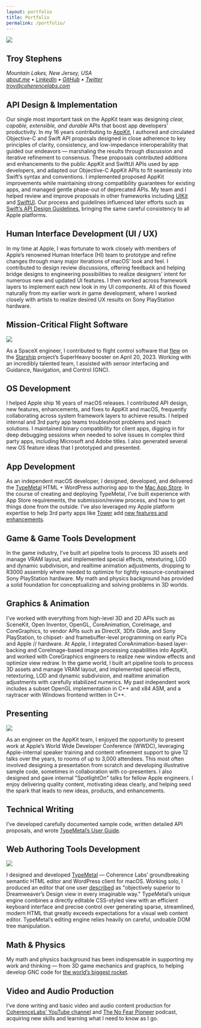 ```yaml
---
layout: portfolio
title: Portfolio
permalink: /portfolio/
---
```


<img src="/images/WWDC2015-Troy-1.jpg" />

<section class="contact-info">
<h1>Troy Stephens</h1>
<address>
<p><span class="mailing-address">Mountain Lakes, New Jersey, USA</span><br />
<a href="https://about.me/troystephens">about.me</a>
•
<a href="https://www.linkedin.com/in/troystephens/">LinkedIn</a>
•
<a href="https://github.com/CoherenceLabs">GitHub</a>
•
<a href="https://www.twitter.com/heytroy">Twitter</a><br />
<a href="mailto:troy@coherencelabs.com?subject=prospect">troy@coherencelabs.com</a>
</p>

</address>
</section>



<section class="category">

<h1>API Design <span class="ampersand">&amp;</span> Implementation</h1>

<p>Our single most important task on the AppKit team was designing <em>clear, capable, extensible, and durable</em> APIs that boost app developers’ productivity. In my 16 years contributing to <a href="https://developer.apple.com/documentation/appkit/">AppKit</a>, I authored and circulated Objective-C and Swift API proposals designed in close adherence to key principles of clarity, consistency, and low-impedance interoperability that guided our endeavors — marshaling the results through discussion and iterative refinement to consensus. These proposals contributed additions and enhancements to the public AppKit and SwiftUI APIs used by app developers, and adapted our Objective-C AppKit APIs to fit seamlessly into Swift’s syntax and conventions. I implemented proposed AppKit improvements while maintaining strong compatibility guarantees for existing apps, and managed gentle phase-out of deprecated APIs. My team and I helped review and improve proposals in other frameworks including <a href="https://developer.apple.com/documentation/uikit/">UIKit</a> and <a href="https://developer.apple.com/xcode/swiftui/">SwiftUI</a>. Our process and guidelines influenced later efforts such as <a href="https://www.swift.org/documentation/api-design-guidelines/">Swift’s API Design Guidelines</a>, bringing the same careful consistency to all Apple platforms.</p>

</section>



<section class="category">

<h1>Human Interface Development (UI / UX)</h1>

<p>In my time at Apple, I was fortunate to work closely with members of Apple&rsquo;s renowned Human&nbsp;Interface (HI) team to prototype and refine changes through many major iterations of macOS’ look and feel. I contributed to design review discussions, offering feedback and helping bridge designs to engineering possibilities to realize designers’ intent for numerous new and updated UI features. I then worked across framework layers to implement each new look in my UI components. All of this flowed naturally from my earlier work in game development, where I worked closely with artists to realize desired UX results on Sony PlayStation hardware.</p>

</section>



<section class="category">

<h1>Mission-Critical Flight Software</h1>

<img src="/images/Starship-First-Orbital-liftoff-2023-04-20.jpg" />

<p>As a SpaceX engineer, I contributed to flight control software that <a href="https://youtu.be/_krgcofiM6M">flew</a> on the <a href="https://www.spacex.com/vehicles/starship/">Starship</a> project’s SuperHeavy booster on April 20, 2023. Working with an incredibly talented team, I assisted with sensor interfacing and Guidance, Navigation, and Control (GNC).</p>

</section>



<section class="category">

<h1>OS Development</h1>

<p>I helped Apple ship 16 years of macOS releases. I contributed API design, new features, enhancements, and fixes to AppKit and macOS, frequently collaborating across system framework layers to achieve results. I helped internal and 3rd party app teams troubleshoot problems and reach solutions. I maintained binary compatibility for client apps, digging in for deep debugging sessions when needed to solve issues in complex third party apps, including Microsoft and Adobe titles. I also generated several new OS feature ideas that I prototyped and presented.</p>

</section>



<section class="category">

<h1>App Development</h1>

<p>As an independent macOS developer, I designed, developed, and delivered the <a href="https://coherencelabs.com/typemetal/">TypeMetal</a> HTML + WordPress authoring app to the <a href="https://apps.apple.com/us/app/typemetal/id647212021?mt=12">Mac App Store</a>. In the course of creating and deploying TypeMetal, I’ve built experience with App Store requirements, the submission/review process, and how to get things done from the outside. I’ve also leveraged my Apple platform expertise to help 3rd party apps like <a href="https://www.git-tower.com">Tower</a> add <a href="https://www.git-tower.com/blog/tower-mac-10/">new features and enhancements</a>.</p>

</section>



<section class="category">

<h1>Game <span class="ampersand">&amp;</span> Game Tools Development</h1>

<p>In the game industry, I’ve built art pipeline tools to process 3D assets and manage VRAM layout, and implemented special effects, retexturing, LOD and dynamic subdivision, and realtime animation adjustments, dropping to R3000 assembly where needed to optimize for tightly resource-constrained Sony PlayStation hardware. My math and physics background has provided a solid foundation for conceptualizing and solving problems in 3D worlds.</p>

</section>



<section class="category">

<h1>Graphics <span class="ampersand">&amp;</span> Animation</h1>

<p>I’ve worked with everything from high-level 3D and 2D APIs such as SceneKit, Open Inventor, OpenGL, CoreAnimation, CoreImage, and CoreGraphics, to vendor APIs such as DirectX, 3Dfx Glide, and Sony PlayStation, to chipset- and framebuffer-level programming on early PCs and Apple&nbsp;// hardware. At Apple, I integrated CoreAnimation-based layer-backing and CoreImage-based image processing capabilities into AppKit, and worked with CoreGraphics engineers to realize new window effects and optimize view redraw. In the game world, I built art pipeline tools to process 3D assets and manage VRAM layout, and implemented special effects, retexturing, LOD and dynamic subdivision, and realtime animation adjustments with carefully stabilized numerics. My past independent work includes a subset OpenGL implementation in C++ and x84 ASM, and a raytracer with Windows frontend written in C++.</p>

</section>



<section class="category">

<h1>Presenting</h1>

<img src="/images/WWDC2019-CompositionalLayoutTalk-Troy.jpg" />

<p>As an engineer on the AppKit team, I enjoyed the opportunity to present work at Apple&rsquo;s World Wide Developer Conference (WWDC), leveraging Apple-internal speaker training and content refinement support to give 12 talks over the years, to rooms of up to 3,000 attendees.  This most often involved designing a presentation from scratch and developing illustrative sample code, sometimes in collaboration with co-presenters.  I also designed and gave internal "SpotlightOn" talks for fellow Apple engineers.  I enjoy delivering quality content, motivating ideas clearly, and helping seed the spark that leads to new ideas, products, and enhancements.</p>

</section>



<section class="category">

<h1>Technical Writing</h1>

<p>I’ve developed carefully documented sample code, written detailed API proposals, and wrote <a href="https://coherencelabs.com/typemetal-additions/manual/">TypeMetal’s User Guide</a>.</p>

</section>



<section class="category">

<h1>Web Authoring Tools Development</h1>

<a href="https://coherencelabs.com/typemetal/"><img src="https://coherencelabs.com/wp-content/uploads/2022/01/256.png"></a>

<p>I designed and developed <a title="Coherence Labs: TypeMetal" href="https://coherencelabs.com/typemetal/">TypeMetal</a> — Coherence Labs’ groundbreaking semantic HTML editor and WordPress client for macOS. Working solo, I produced an editor that one user <a href="https://coherencelabs.com/typemetal/">described</a> as "objectively superior to Dreamweaver’s Design view in every imaginable way." TypeMetal’s unique engine combines a directly editable CSS-styled view with an efficient keyboard interface and precise control over generating sparse, streamlined, modern HTML that greatly exceeds expectations for a visual web content editor. TypeMetal’s editing engine relies heavily on careful, undoable DOM tree manipulation.</p>

</section>



<section class="category">

<h1>Math <span class="ampersand">&amp;</span> Physics</h1>

<p>My math and physics background has been indispensable in supporting my work and thinking — from 3D game mechanics and graphics, to helping develop GNC code for <a href="https://www.spacex.com/vehicles/starship/">the world’s biggest rocket</a>.</p>

</section>



<section class="category">

<h1>Video and Audio Production</h1>

<p>I’ve done writing and basic video and audio content production for <a href="https://www.youtube.com/@CoherenceLabs">CoherenceLabs’ YouTube channel</a> and <a href="https://podcasts.apple.com/us/podcast/the-no-fear-pioneer/id589040247">The No Fear Pioneer</a> podcast, acquiring new skills and learning what I need to know as I go.</p>

</section>


